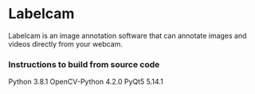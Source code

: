 # Labelcam
Labelcam is an image annotation software that can annotate images and videos directly from your webcam.

### Instructions to build from source code
Python 3.8.1
OpenCV-Python 4.2.0
PyQt5 5.14.1
